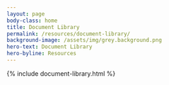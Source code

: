 ```yaml
---
layout: page
body-class: home
title: Document Library
permalink: /resources/document-library/
background-image: /assets/img/grey.background.png
hero-text: Document Library
hero-byline: Resources
---
```


{% include document-library.html %}
